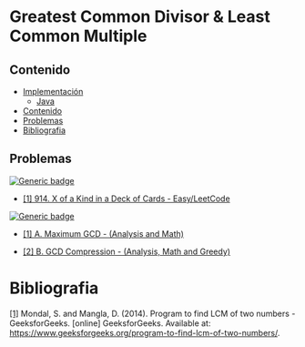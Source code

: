 # Greatest Common Divisor & Least Common Multiple

## Contenido
* [Implementación](#)
    * [Java](#)
* [Contenido](#contenido)
* [Problemas](#problemas)
* [Bibliografia](#bibliografia)

## Problemas

[![Generic badge](https://img.shields.io/badge/LeetCode-Easy-green.svg)](https://leetcode.com/problemset/algorithms/)

* [[1] 914. X of a Kind in a Deck of Cards - Easy/LeetCode](https://leetcode.com/problems/x-of-a-kind-in-a-deck-of-cards/)

[![Generic badge](https://img.shields.io/badge/CodeForces-Easy-green.svg)](https://codeforces.com/problemset)

* [[1] A. Maximum GCD - (Analysis and Math)](https://codeforces.com/contest/1370/problem/A)

* [[2] B. GCD Compression - (Analysis, Math and Greedy)](https://codeforces.com/contest/1370/problem/B)

# Bibliografia

[[1]](https://www.geeksforgeeks.org/program-to-find-lcm-of-two-numbers/) Mondal, S. and Mangla, D. (2014). Program to find LCM of two numbers - GeeksforGeeks. [online] GeeksforGeeks. Available at: https://www.geeksforgeeks.org/program-to-find-lcm-of-two-numbers/.